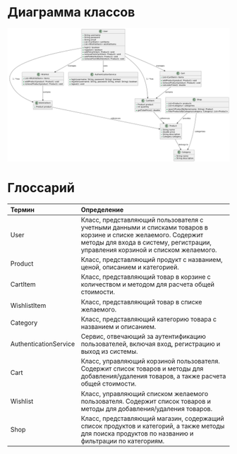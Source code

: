 # Диаграмма классов  

![Диаграмма классов](https://github.com/GwinBest/carPartsShop/blob/main/docs/diagrams/img/class.png)

# Глоссарий

| Термин                   | Определение                                                                                       |
|:------------------------|:--------------------------------------------------------------------------------------------------|
| User                     | Класс, представляющий пользователя с учетными данными и списками товаров в корзине и списке желаемого. Содержит методы для входа в систему, регистрации, управления корзиной и списком желаемого. |
| Product                  | Класс, представляющий продукт с названием, ценой, описанием и категорией.                        |
| CartItem                 | Класс, представляющий товар в корзине с количеством и методом для расчета общей стоимости.        |
| WishlistItem             | Класс, представляющий товар в списке желаемого.                                                  |
| Category                 | Класс, представляющий категорию товара с названием и описанием.                                   |
| AuthenticationService    | Сервис, отвечающий за аутентификацию пользователей, включая вход, регистрацию и выход из системы. |
| Cart                     | Класс, управляющий корзиной пользователя. Содержит список товаров и методы для добавления/удаления товаров, а также расчета общей стоимости. |
| Wishlist                 | Класс, управляющий списком желаемого пользователя. Содержит список товаров и методы для добавления/удаления товаров. |
| Shop                     | Класс, представляющий магазин, содержащий список продуктов и категорий, а также методы для поиска продуктов по названию и фильтрации по категориям. |
